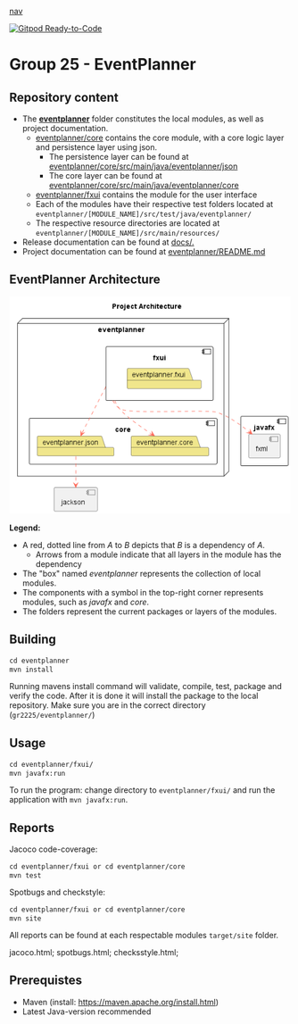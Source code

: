 [nav](/docs/nav.md)

[![Gitpod Ready-to-Code](https://img.shields.io/badge/Gitpod-Ready--to--Code-blue?logo=gitpod)](https://gitpod.stud.ntnu.no/#gitlab.stud.idi.ntnu.no/it1901/groups-2022/gr2225/gr2225) 

# Group 25 - EventPlanner

## Repository content
- The [**eventplanner**](eventplanner/) folder constitutes the local modules, as well as project documentation.
    - [eventplanner/core](eventplanner/core/) contains the core module, with a core logic layer and persistence layer using json.
        - The persistence layer can be found at [eventplanner/core/src/main/java/eventplanner/json](eventplanner/core/src/main/java/eventplanner/json/)
        - The core layer can be found at [eventplanner/core/src/main/java/eventplanner/core](eventplanner/core/src/main/java/eventplanner/core/)
    - [eventplanner/fxui](eventplanner/fxui/) contains the module for the user interface
    - Each of the modules have their respective test folders located at `eventplanner/[MODULE_NAME]/src/test/java/eventplanner/`
    - The respective resource directories are located at `eventplanner/[MODULE_NAME]/src/main/resources/`
- Release documentation can be found at [docs/.](docs/)
- Project documentation can be found at [eventplanner/README.md](eventplanner/README.md)

## EventPlanner Architecture
![Architecture diagram](docs/diagrams/architecture.png)

**Legend:**
 - A red, dotted line from *A* to *B* depicts that *B* is a dependency of *A*.
    - Arrows from a module indicate that all layers in the module has the dependency
 - The "box" named *eventplanner* represents the collection of local modules.
 - The components with a symbol in the top-right corner represents modules, such as *javafx* and *core*.
 - The folders represent the current packages or layers of the modules.


## Building
 ```
cd eventplanner
mvn install
```

Running mavens install command will validate, compile, test, package and verify the code. After it is done it will install the package to the local repository. Make sure you are in the correct directory (`gr2225/eventplanner/`)

## Usage

 ```
cd eventplanner/fxui/
mvn javafx:run
```

To run the program: change directory to `eventplanner/fxui/` and run the application with `mvn javafx:run`.

## Reports

Jacoco code-coverage:

 ```
cd eventplanner/fxui or cd eventplanner/core
mvn test
```
Spotbugs and checkstyle:

 ```
cd eventplanner/fxui or cd eventplanner/core
mvn site
```

All reports can be found at each respectable modules `target/site` folder.

jacoco.html;
spotbugs.html;
checksstyle.html;

## Prerequistes

- Maven (install: https://maven.apache.org/install.html)
- Latest Java-version recommended